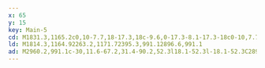 ```yaml
---
x: 65
y: 15
key: Main-5
cd: M1831.3,1165.2c0,10-7.7,18-17.3,18c-9.6,0-17.3-8.1-17.3-18c0-10,7.7-18,17.3-18C1823.5,1147.2,1831.3,1155.3,1831.3,1165.2L1831.3,1165.2z
ld: M1814.3,1164.92263.2,1171.72395.3,991.12896.6,991.1
ad: M2960.2,991.1c-30,11.6-67.2,31.4-90.2,52.3l18.1-52.3l-18.1-52.3C2893.1,959.8,2930.3,979.6,2960.2,991.1z
---
```


